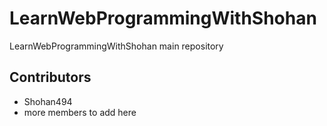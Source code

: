 # LearnWebProgrammingWithShohan
LearnWebProgrammingWithShohan main repository

## Contributors

- Shohan494
- more members to add here